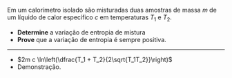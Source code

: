 Em um calorímetro isolado são misturadas duas amostras de massa $m$ de um líquido de calor específico $c$ em temperaturas $T_1$ e $T_2$.  

- **Determine** a variação de entropia de mistura
- **Prove** que a variação de entropia é sempre positiva.

---

- $2m c \ln\left(\dfrac{T_1 + T_2}{2\sqrt{T_1T_2}}\right)$
- Demonstração.